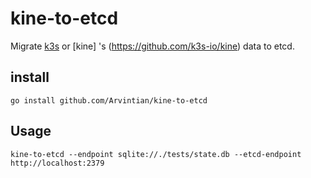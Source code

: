# kine-to-etcd


Migrate [k3s](https://github.com/k3s-io/k3s) or [kine] 's (https://github.com/k3s-io/kine) data to etcd.

## install

```
go install github.com/Arvintian/kine-to-etcd
```

## Usage

```
kine-to-etcd --endpoint sqlite://./tests/state.db --etcd-endpoint http://localhost:2379
```